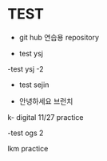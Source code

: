 # TEST

- git hub 연습용 repository

- test ysj

-test ysj -2


- test sejin

- 안녕하세요 브런치

k- digital 11/27 practice

-test ogs 2

lkm practice